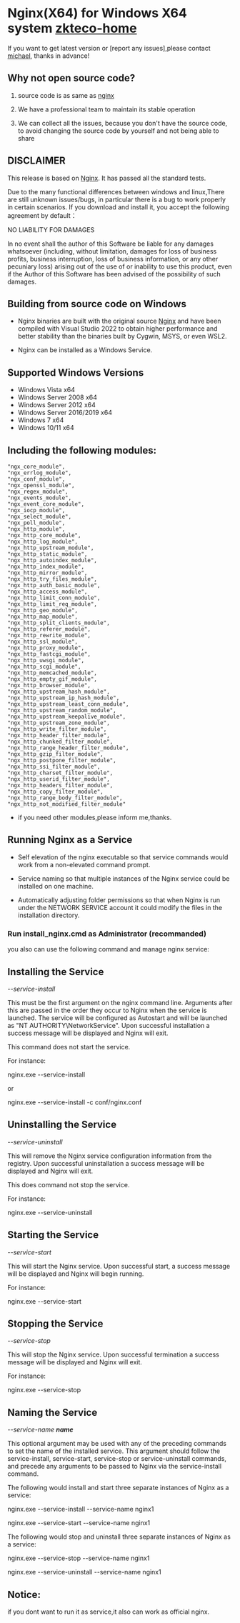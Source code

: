 

# Nginx(X64) for Windows X64 system [zkteco-home](https://github.com/zkteco-home/nginx)


If you want to get latest version or [report any issues],please contact [michael](michael.wang.zkteco@gmail.com), thanks in advance!

## Why not open source code?

1. source code is as same as [nginx](https://github.com/nginx/nginx)

2. We have a professional team to maintain its stable operation

3. We can collect all the issues, because you don't have the source code, to avoid changing the source code by yourself and not being able to share



## DISCLAIMER

This release is based on [Nginx](https://github.com/nginx/nginx). It has passed all the standard tests.

Due to the many functional differences between windows and linux,There are still unknown issues/bugs, in particular there is a bug to work properly in certain scenarios.
If you download and install it, you accept the following agreement by default：

NO LIABILITY FOR DAMAGES

In no event shall the author of this Software be liable for any damages whatsoever (including, without limitation, damages for loss of business profits, business interruption, loss of business information, or any other pecuniary loss) arising out of the use of or inability to use this product, even if the Author of this Software has been advised of the possibility of such damages.


## Building from source code on Windows

  - Nginx binaries are built with the original source [Nginx](https://github.com/nginx/nginx) and have been compiled with Visual Studio 2022 to obtain higher performance and better stability than the binaries built by Cygwin, MSYS, or even WSL2.

  - Nginx can be installed as a Windows Service.
  
## Supported Windows Versions

- Windows Vista x64
- Windows Server 2008 x64
- Windows Server 2012 x64
- Windows Server 2016/2019 x64  
- Windows 7 x64
- Windows 10/11 x64


## Including the following modules:

    "ngx_core_module",
    "ngx_errlog_module",
    "ngx_conf_module",
    "ngx_openssl_module",
    "ngx_regex_module",
    "ngx_events_module",
    "ngx_event_core_module",
    "ngx_iocp_module",
    "ngx_select_module",
    "ngx_poll_module",
    "ngx_http_module",
    "ngx_http_core_module",
    "ngx_http_log_module",
    "ngx_http_upstream_module",
    "ngx_http_static_module",
    "ngx_http_autoindex_module",
    "ngx_http_index_module",
    "ngx_http_mirror_module",
    "ngx_http_try_files_module",
    "ngx_http_auth_basic_module",
    "ngx_http_access_module",
    "ngx_http_limit_conn_module",
    "ngx_http_limit_req_module",
    "ngx_http_geo_module",
    "ngx_http_map_module",
    "ngx_http_split_clients_module",
    "ngx_http_referer_module",
    "ngx_http_rewrite_module",
    "ngx_http_ssl_module",
    "ngx_http_proxy_module",
    "ngx_http_fastcgi_module",
    "ngx_http_uwsgi_module",
    "ngx_http_scgi_module",
    "ngx_http_memcached_module",
    "ngx_http_empty_gif_module",
    "ngx_http_browser_module",
    "ngx_http_upstream_hash_module",
    "ngx_http_upstream_ip_hash_module",
    "ngx_http_upstream_least_conn_module",
    "ngx_http_upstream_random_module",
    "ngx_http_upstream_keepalive_module",
    "ngx_http_upstream_zone_module",
    "ngx_http_write_filter_module",
    "ngx_http_header_filter_module",
    "ngx_http_chunked_filter_module",
    "ngx_http_range_header_filter_module",
    "ngx_http_gzip_filter_module",
    "ngx_http_postpone_filter_module",
    "ngx_http_ssi_filter_module",
    "ngx_http_charset_filter_module",
    "ngx_http_userid_filter_module",
    "ngx_http_headers_filter_module",
    "ngx_http_copy_filter_module",
    "ngx_http_range_body_filter_module",
    "ngx_http_not_modified_filter_module"

- if you need other modules,please inform me,thanks.


## Running Nginx as a Service

-   Self elevation of the nginx executable so that service commands would work from a non-elevated command prompt.

-   Service naming so that multiple instances of the Nginx service could be installed on one machine.

-   Automatically adjusting folder permissions so that when Nginx is run under the NETWORK SERVICE account it could modify the files in the installation directory.



### Run install_nginx.cmd as Administrator  (recommanded)

you also can use the following command and manage nginx service:


Installing the Service
------------------------

*--service-install*

This must be the first argument on the nginx command line. Arguments after this are passed in the order they occur to Nginx when the service is launched. The service will be configured as Autostart and will be launched as "NT AUTHORITY\\NetworkService". Upon successful installation a success message will be displayed and Nginx will exit.

This command does not start the service.

For instance:

nginx.exe --service-install 

or

nginx.exe --service-install -c conf/nginx.conf

Uninstalling the Service
------------------------

*--service-uninstall*

This will remove the Nginx service configuration information from the registry. Upon successful uninstallation a success message will be displayed and Nginx will exit.

This does command not stop the service.

For instance:

nginx.exe --service-uninstall

Starting the Service
--------------------

*--service-start*

This will start the Nginx service. Upon successful start, a success message will be displayed and Nginx will begin running.

For instance:

nginx.exe --service-start

Stopping the Service
--------------------

*--service-stop*

This will stop the Nginx service. Upon successful termination a success message will be displayed and Nginx will exit.

For instance:

nginx.exe --service-stop

Naming the Service
------------------

*--service-name **name***

This optional argument may be used with any of the preceding commands to set the name of the installed service. This argument should follow the service-install, service-start, service-stop or service-uninstall commands, and precede any arguments to be passed to Nginx via the service-install command.

The following would install and start three separate instances of Nginx as a service:

nginx.exe --service-install --service-name nginx1

nginx.exe --service-start --service-name nginx1

The following would stop and uninstall three separate instances of Nginx as a service:

nginx.exe --service-stop --service-name nginx1

nginx.exe --service-uninstall --service-name nginx1


Notice:
------------------

if you dont want to run it as service,it also can work as official nginx.

  
